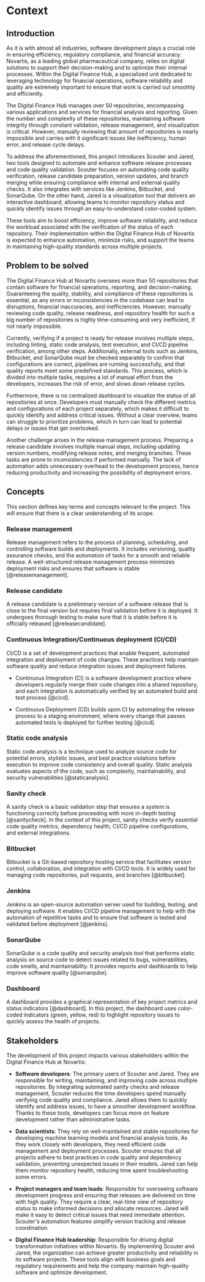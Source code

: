 # Context

## Introduction

As it is with almost all industries, software development plays a crucial role in ensuring efficiency, regulatory compliance, and financial accuracy. Novartis, as a leading global pharmaceutical company, relies on digital solutions to support their decision-making and to optimize their internal processes. Within the Digital Finance Hub, a specialized unit dedicated to leveraging technology for financial operations, software reliability and quality are extremely important to ensure that work is carried out smoothly and efficiently.

The Digital Finance Hub manages over 50 repositories, encompassing various applications and services for financial analysis and reporting. Given the number and complexity of these repositories, maintaining software integrity through constant validation, release management, and visualization is critical. However, manually reviewing that amount of repositories is nearly impossible and carries with it significant issues like inefficiency, human error, and release cycle delays.

To address the aforementioned, this project introduces Scouter and Jared, two tools designed to automate and enhance software release processes and code quality validation. Scouter focuses on automating code quality verification, release candidate preparation, version updates, and branch merging while ensuring compliance with internal and external quality checks. It also integrates with services like Jenkins, Bitbucket, and SonarQube. On the other hand, Jared is a visualization tool that delivers an interactive dashboard, allowing teams to monitor repository status and quickly identify issues through an easy-to-understand color-coded system.

These tools aim to boost efficiency, improve software reliability, and reduce the workload associated with the verification of the status of each repository. Their implementation within the Digital Finance Hub of Novartis is expected to enhance automation, minimize risks, and support the teams in maintaining high-quality standards across multiple projects.

## Problem to be solved

The Digital Finance Hub at Novartis oversees more than 50 repositories that contain software for financial operations, reporting, and decision-making. Guaranteeing the quality, stability, and compliance of these repositories is essential, as any errors or inconsistencies in the codebase can lead to disruptions, financial inaccuracies, and inefficiencies. However, manually reviewing code quality, release readiness, and repository health for such a big number of repositories is highly time-consuming and very inefficient, if not nearly impossible.

Currently, verifying if a project is ready for release involves multiple steps, including linting, static code analysis, test execution, and CI/CD pipeline verification, among other steps. Additionally, external tools such as Jenkins, Bitbucket, and SonarQube must be checked separately to confirm that configurations are correct, pipelines are running successfully, and that quality reports meet some predefined standards. This process, which is divided into multiple tasks, requires a lot of manual effort from the developers, increases the risk of error, and slows down release cycles.

Furthermore, there is no centralized dashboard to visualize the status of all repositories at once. Developers must manually check the different metrics and configurations of each project separately, which makes it difficult to quickly identify and address critical issues. Without a clear overview, teams can struggle to prioritize problems, which in turn can lead to potential delays or issues that get overlooked.

Another challenge arises in the release management process. Preparing a release candidate involves multiple manual steps, including updating version numbers, modifying release notes, and merging branches. These tasks are prone to inconsistencies if performed manually. The lack of automation adds unnecessary overhead to the development process, hence reducing productivity and increasing the possibility of deployment errors.

## Concepts

This section defines key terms and concepts relevant to the project. This will ensure that there is a clear understanding of its scope.

### Release management

Release management refers to the process of planning, scheduling, and controlling software builds and deployments. It includes versioning, quality assurance checks, and the automation of tasks for a smooth and reliable release. A well-structured release management process minimizes deployment risks and ensures that software is stable [@releasemanagement]. 

### Release candidate

A release candidate is a preliminary version of a software release that is close to the final version but requires final validation before it is deployed. It undergoes thorough testing to make sure that it is stable before it is officially released [@releasecandidate].

### Continuous Integration/Continuous deployment (CI/CD)

CI/CD is a set of development practices that enable frequent, automated integration and deployment of code changes. These practices help maintain software quality and reduce integration issues and deployment failures.

* Continuous Integration (CI) is a software development practice where developers regularly merge their code changes into a shared repository, and each integration is automatically verified by an automated build and test process [@cicd]. 

* Continuous Deployment (CD) builds upon CI by automating the release process to a staging environment, where every change that passes automated tests is deployed for further testing [@cicd]. 

### Static code analysis

Static code analysis is a technique used to analyze source code for potential errors, stylistic issues, and best practice violations before execution to improve code consistency and overall quality. Static analysis evaluates aspects of the code, such as complexity, maintainability, and security vulnerabilities [@staticanalysis].

### Sanity check

A sanity check is a basic validation step that ensures a system is functioning correctly before proceeding with more in-depth testing [@sanitycheck]. In the context of this project, sanity checks verify essential code quality metrics, dependency health, CI/CD pipeline configurations, and external integrations.

### Bitbucket

Bitbucket is a Git-based repository hosting service that facilitates version control, collaboration, and integration with CI/CD tools. It is widely used for managing code repositories, pull requests, and branches [@bitbucket].

### Jenkins

Jenkins is an open-source automation server used for building, testing, and deploying software. It enables CI/CD pipeline management to help with the automation of repetitive tasks and to ensure that software is tested and validated before deployment [@jenkins]. 

### SonarQube

SonarQube is a code quality and security analysis tool that performs static analysis on source code to detect issues related to bugs, vulnerabilities, code smells, and maintainability. It provides reports and dashboards to help improve software quality [@sonarqube].

### Dashboard

A dashboard provides a graphical representation of key project metrics and status indicators [@dashboard]. In this project, the dashboard uses color-coded indicators (green, yellow, red) to highlight repository issues to quickly assess the health of projects.

## Stakeholders

The development of this project impacts various stakeholders within the Digital Finance Hub at Novartis:

* **Software developers**: The primary users of Scouter and Jared. They are responsible for writing, maintaining, and improving code across multiple repositories. By integrating automated sanity checks and release management, Scouter reduces the time developers spend manually verifying code quality and compliance. Jared allows them to quickly identify and address issues, to have a smoother development workflow. Thanks to these tools, developers can focus more on feature development rather than administrative tasks.

* **Data scientists**: They rely on well-maintained and stable repositories for developing machine learning models and financial analysis tools. As they work closely with developers, they need efficient code management and deployment processes. Scouter ensures that all projects adhere to best practices in code quality and dependency validation, preventing unexpected issues in their models. Jared can help them monitor repository health, reducing time spent troubleshooting some errors.

* **Project managers and team leads**: Responsible for overseeing software development progress and ensuring that releases are delivered on time with high quality. They require a clear, real-time view of repository status to make informed decisions and allocate resources. Jared will make it easy to detect critical issues that need immediate attention. Scouter's automation features simplify version tracking and release coordination.

* **Digital Finance Hub leadership**: Responsible for driving digital transformation initiatives within Novartis. By implementing Scouter and Jared, the organization can achieve greater productivity and reliability in its software projects. These tools align with business goals and regulatory requirements and help the company maintain high-quality software and optimize development.